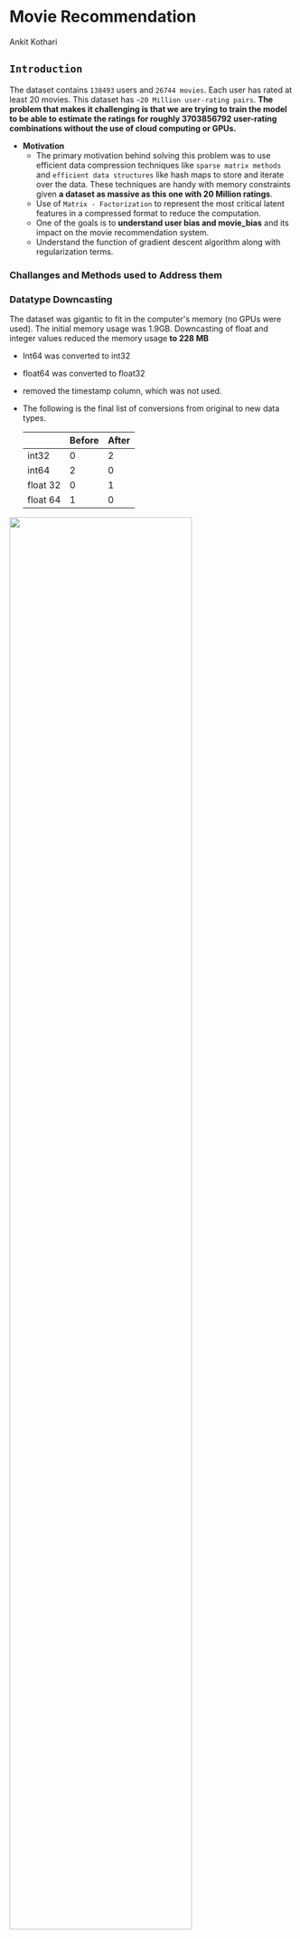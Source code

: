 # Movie Recommendation

Ankit Kothari 

## `Introduction`

The dataset contains `138493` users and `26744 movies`. Each user has rated at least 20 movies. This dataset has `~20 Million user-rating pairs`. **The problem that makes it challenging is that we are trying to train the model to be able to estimate the ratings for roughly 3703856792 user-rating combinations without the use of cloud computing or GPUs.**

- **Motivation**
    - The primary motivation behind solving this problem was to use efficient data compression techniques like `sparse matrix methods` and `efficient data structures` like hash maps to store and iterate over the data. These techniques are handy with memory constraints given **a dataset as massive as this one with 20 Million ratings**.
    - Use of `Matrix - Factorization` to represent the most critical latent features in a compressed format to reduce the computation.
    - One of the goals is to **understand user bias and movie_bias** and its impact on the movie recommendation system.
    - Understand the function of gradient descent algorithm along with regularization terms.

### **Challanges and Methods used to Address them**

### Datatype Downcasting

The dataset was gigantic to fit in the computer's memory (no GPUs were used). The initial memory usage was 1.9GB. Downcasting of float and integer values reduced the memory usage **to 228 MB**

- Int64 was converted to int32
- float64 was converted to float32
- removed the timestamp column, which was not used.
- The following is the final list of conversions from original to new data types.
    
    
    |  | Before | After |
    | --- | --- | --- |
    | int32 | 0 | 2 |
    | int64 | 2 | 0 |
    | float 32 | 0 | 1 |
    | float 64 | 1 | 0 |

<img src="https://github.com/ankit-kothari/data_science_journey/blob/master/github_images/mu.png" width="80%">

Comparison of Memory Usage before and after Datatype Downcasting

### Matrix Factorization

**The shrink in parameters is from 3418838198 to 2447685 due to MF, which  is 0.07% of the original size (using K=15)**

`After Matrix Factorization`: N X M = **(NXK) * (K*M)**

- Here K is the latent features; the `NXK user matrix` tries to capture the **importance of user features for each N user** by iterating through the data and how the user has rated movies. The underlying assumption is that the model learns, for example, how much the user like different aspects of the film like genres : [action, comedy, suspense, dark, anime]. A vector-like this might be represented by [1,0.1,-1,1.9,4]. Here the user likes Animated movies a lot and followed by dark and action, but it seems like the user does not like suspense and comedy. While this embedding is not directly apparent, the primary goal of matrix-factorization is to create a dense representation of the most useful features.
- Like above, here, `MXK represents the movie matrix`. The goal is to create an embedding for each movie depicting its distinct features.

### Sparse Matrix

- Since there will be a lot of cells with zero, a user will not rate all the ~28K movies. This type of matrix where there are a lot of 0's is called a dense matrix, and it is computationally expensive; on a regular Mac, this computation runs out of memory. Sparse-matrix was used to avoid running into this issue, which stores the (user_id,moveie_id) rating like a hash-map. It makes the computation go a lot faster.
- Element Wise Multiplication
- to vectorize the computation and instead of looping through the dataset using,
- Embedding Matrix was created using the Element-wise between user and movie embeddings to avoid creating a dense matrix (NXM), which was one of the project's goals.

### Cold Start Problem

- One of the drawbacks of this method of recommendation system is it creates recommendations and embeddings only for the user, movie it has seen in the training in the dataset. It cannot generate an embedding for a user it has not seen in the dataset. Similarly, it cannot create an embedding for a movie it has not seen in the dataset. For this reason, all the users and movies which were not part of the training data had to be removed from the testing dataset.

## `FORMULATION`

### Mathematical Model

- **Optimization variables**
    
    
    | Optimization Variables | Variable Name | Shape of the Matrix | Experimntal Initializaation  |
    | --- | --- | --- | --- |
    | User matrix | W | [NXK] | 12*np.random.random((N, K))/K |
    | User bias |  U | [N,1] | 10*np.ones(N) |
    | Movie matrix | b | [M X K] | 12*np.random.random((M, K))/K |
    | Movie bias | c | [M,1] | 10*np.ones(M) |
    | Global mean | mu | mu (Scaler) |  |
    
    <aside>
    💡 `N` is number of unique users and 
    `M` is the number of unique movies and 
    `K` is the latent dimension after Matrix Factorization
    
    </aside>
    
- **Cost Function**
    
    <img src="https://github.com/ankit-kothari/data_science_journey/blob/master/github_images/cost.png" width="80%">
    

**The descriptive version of the cost function.**

`**J=cost**` = **$(1/total\_ratings)$ *$sum( [(actual\_rating – predicted\_rating)^2] )$+ $`lambda* (regularization terms)`$**

`**Regularization terms**` = $norm (user\_matrix)^2 + norm(movie\_matrix)^2 + norm (user\_bias)^2 + norm (movie\_bias)^2$

<aside>
💡 In the code I am printing the non-regularized loss while ***using the regularization for gradient which is needed for traning.***

</aside>

**Prediction Function**

`**Predicted Rating**` = $user\_matrix.(movie\_matrix) + user\_bias + movie\_bias + global\_mean$

### Optimization Model (Gradient Descent with Ridge Regularization)

Alternating Least Squares method is used, First we update the W and b matrix and then update the U and c matrix. This method is known to converge and get close to local mimimum faster. Gradient Descent algorithm is used to update the weights at each iteration. 

- **Gradient of the User Matrix**
    
   <img src="https://github.com/ankit-kothari/data_science_journey/blob/master/github_images/w.png" width="80%">
    
    - updated `**user_matrix**` = $user\_matrix – eta* user\_matrix\_gradient$ **where,**
        
        **`user_matrix_gradient`** = $**(-2/total\_rows) *(actual\_rating - predicted\_rating – user\_bias-movie\_bias– global\_mean)* movie\_matrix + 2*reg*user\_matrix**$
        
- **Gradient of the User Bias**
    
    <img src="https://github.com/ankit-kothari/data_science_journey/blob/master/github_images/b.png" width="80%">
    
    - updated : **`user_bias` = $user\_bias – eta * user\_bias\_gradient$  where,**
        - **`user_bias_gradient` =$(-2/user\_mean\_vector) * (actual – predicted – movie\_bias – global\_mean)+ 2* lambda*user\_bias$**
    
    where `**user_mean_vector**` is the number of movies each user has watched, so we divide the sum of total ratings from the movies by a particular user divided by the total movies the user has rated, to give an individual user bias.    
- **Gradient of the Movie Matrix**
    
    <img src="https://github.com/ankit-kothari/data_science_journey/blob/master/github_images/U.png" width="80%">
    
    - updated `**movie_matrix**` = $movie\_matrix - eta*movie\_matrix\_gradient$ **where,**
        - **movie_matrix_gradient = $(-2/total\_rows) *(actual\_rating - predicted\_rating – user\_bias-movie\_bias– global\_mean).T * user\_matrix + 2* lambda* movie\_matrix$**
- **Gradient of the Movie Bias**
    
    <img src="https://github.com/ankit-kothari/data_science_journey/blob/master/github_images/c.png" width="80%">
    
    - updated **`movie_bias` = movie_bias – eta * movie_bias_gradient, where**
        - `**movie_bias_gradient` =$(-2/ movie\_mean\_vector ) * (actual – predicted – user\_bias – global\_mean) + 2*lambda* movie\_bias$**
    
    where  `**movie_mean_vector**` is the number of users  watched each of the movies, so we divide the sum of total ratings from the all the ratings given by users to  a particular movie divided by the total number of users that has rated the movie, to give an individual movie bias. 
    

## `Numerical Studies`

**Data Set** : Movie Lens Data set with 20 M ratings ; Please find the link to get the `ratings.csv` from Kaggles Movie Lens Data Set

[MovieLens 20M Dataset](https://www.kaggle.com/datasets/grouplens/movielens-20m-dataset?select=rating.csv)

**Tools used**: Matrix Factorization, Sparse Matrix, Vectorization

### Training Parameters

- Epochs = 110
- K (Latent Dimension) = 15
- Learning Rate = 0.01
- Regularization Parameter = 0.01
- Train Data Size = `12000157` ratings
- Test Data Size = `7997412` ratings

### Numerical results

- Initial Train Cost =502.91, Initial Test Cost = 502.91
- Final Train Cost = 0.960, Final Test Cost=.998

### Training Loss

<img src="https://github.com/ankit-kothari/data_science_journey/blob/master/github_images/training_loss_plot.png" width="80%">

### Testing Loss
<img src="https://github.com/ankit-kothari/data_science_journey/blob/master/github_images/test_loss_plot.png" width="80%">

### Results and Discussion

- **The data was split into Train, and Test data, with 60% used on training and the remaining 40% on test data. The gradient descent optimization algorithm trained the weights for the User Matrix, Movie Matrix, User Bias Matrix, and Movie Bias Matrix. It took about 110 epochs at a learning rate of 0.01 and a regularization parameter of 0.01. After all the vectorization and data compression techniques, it took each epoch about 3 minutes to iterate over the entire training dataset and compute Train and test loss, which is excellent given no cloud computing was used.**
- **The results on the prediction set were very encouraging. The below graph shows that if a user rated a particular movie 0.5, it got the least predicted rating on an average. In contrast, if the user rated a movie 5, it got the highest predicted rating on an average. So in this scenario, it will be able to rank the movies in order of a user preference which is essential. This will work great for a recommendation use case since the relative ranking is more important than the actual ranking itself, and this model can do it.**

<img src="https://github.com/ankit-kothari/data_science_journey/blob/master/github_images/actual_rating_vs_avg_predicted_rating_plot.png" width="80%">


### Future Directions

- In the future I would like to try different optimization algorithm for faster convergence.
- Leverage parallel computing to get performace gains.
- Explore other data structures and compression techniques
- Use of SVD and SVD++ instead of Matrix Factorization.
- Explore other  research papers in the area of recommendation.

## `References`

- [https://www.kaggle.com/datasets/grouplens/movielens-20m-dataset?select=rating.csv](https://www.kaggle.com/datasets/grouplens/movielens-20m-dataset?select=rating.csv)
- [https://mc-stan.org/docs/2_19/functions-reference/CSR.html](https://mc-stan.org/docs/2_19/functions-reference/CSR.html)
- [https://hippocampus-garden.com/pandas_sparse/#converting-to-csr-matrix](https://hippocampus-garden.com/pandas_sparse/#converting-to-csr-matrix)
- [https://towardsdatascience.com/recommender-systems-matrix-factorization-using-pytorch-bd52f46aa199](https://towardsdatascience.com/recommender-systems-matrix-factorization-using-pytorch-bd52f46aa199)
- [https://discuss.pytorch.org/t/implementing-truncated-normal-initializer/4778](https://discuss.pytorch.org/t/implementing-truncated-normal-initializer/4778)
- [https://www.dataquest.io/blog/pandas-big-data/](https://www.dataquest.io/blog/pandas-big-data/)

